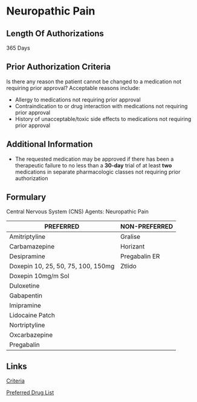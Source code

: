 # Neuropathic Pain

## Length Of Authorizations

365 Days

## Prior Authorization Criteria

Is there any reason the patient cannot be changed to a medication not requiring prior approval? Acceptable reasons include:

-   Allergy to medications not requiring prior approval
-   Contraindication to or drug interaction with medications not requiring prior approval
-   History of unacceptable/toxic side effects to medications not requiring prior approval

## Additional Information

-   The requested medication may be approved if there has been a therapeutic failure to no less than a **30-day** trial of at least **two** medications in separate pharmacologic classes not requiring prior authorization

## Formulary

Central Nervous System (CNS) Agents: Neuropathic Pain

| PREFERRED                          | NON-PREFERRED |
|------------------------------------|---------------|
| Amitriptyline                      | Gralise       |
| Carbamazepine                      | Horizant      |
| Desipramine                        | Pregabalin ER |
| Doxepin 10, 25, 50, 75, 100, 150mg | Ztlido        |
| Doxepin 10mg/m Sol                 |               |
| Duloxetine                         |               |
| Gabapentin                         |               |
| Imipramine                         |               |
| Lidocaine Patch                    |               |
| Nortriptyline                      |               |
| Oxcarbazepine                      |               |
| Pregabalin                         |               |

## Links

[Criteria]()

[Preferred Drug List]()
